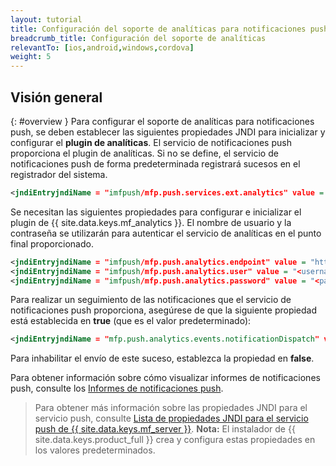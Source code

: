 ```yaml
---
layout: tutorial
title: Configuración del soporte de analíticas para notificaciones push
breadcrumb_title: Configuración del soporte de analíticas
relevantTo: [ios,android,windows,cordova]
weight: 5
---
```

<!-- NLS_CHARSET=UTF-8 -->
## Visión general
{: #overview }
Para configurar el soporte de analíticas para notificaciones push, se deben establecer las siguientes propiedades JNDI para inicializar y configurar el **plugin de analíticas**.
El servicio de notificaciones push proporciona el plugin de analíticas.
Si no se define, el servicio de notificaciones push de forma predeterminada registrará sucesos en el registrador del sistema.


```xml
<jndiEntryjndiName = "imfpush/mfp.push.services.ext.analytics" value = "com.ibm.mfp.push.server.analytics.plugin.AnalyticsPlugin"/>
```

Se necesitan las siguientes propiedades para configurar e inicializar el plugin de {{ site.data.keys.mf_analytics }}.
El nombre de usuario y la contraseña se utilizarán para autenticar el servicio de analíticas en el punto final proporcionado.


```xml
<jndiEntryjndiName = "imfpush/mfp.push.analytics.endpoint" value = "http://<mfpserver:port>/analytics-service/rest/data"/>
<jndiEntryjndiName = "imfpush/mfp.push.analytics.user" value = "<username>"/>  
<jndiEntryjndiName = "imfpush/mfp.push.analytics.password" value = "<password>"/>
```

<!--
Push is meant to send two types of analytics events to the Analytics service. These are:

* Subscriptions/Un-subscriptions: To track the subscriptions to notifications.
* Push notifications: To track the push notifications dispatched out of the push notification service.

14/11/2016 only push notifications show up in reports, so we are removing any mention of the other events in the meantime, until there is a way to report on the other events.
-->

Para realizar un seguimiento de las notificaciones que el servicio de notificaciones push proporciona, asegúrese de que la siguiente propiedad está establecida en **true** (que es el valor predeterminado):


<!--
<jndiEntryjndiName = "imfpush/mfp.push.analytics.events.tagSubscribe" value = "true"/>
<jndiEntryjndiName = "imfpush/mfp.push.analytics.events.tagUnSubscribe" value = "true"/>
-->

```xml
<jndiEntryjndiName = "mfp.push.analytics.events.notificationDispatch" value = "true"/>
```

Para inhabilitar el envío de este suceso, establezca la propiedad en **false**.


Para obtener información sobre cómo visualizar informes de notificaciones push, consulte los [Informes de notificaciones push](../../analytics/console/push-notifications/).


> Para obtener más información sobre las propiedades JNDI para el servicio push, consulte [Lista de propiedades JNDI para el servicio push de {{ site.data.keys.mf_server }}](../../installation-configuration/production/server-configuration/#list-of-jndi-properties-for-mobilefirst-server-push-service).
> **Nota:** El instalador de {{ site.data.keys.product_full }} crea y configura estas propiedades en los valores predeterminados.

